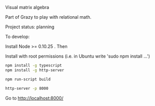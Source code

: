 

Visual matrix algebra

Part of Grazy to play with relational math. 

Project status: planning

To develop:



Install Node >= 0.10.25 . Then

Install with root permissions (i.e. in Ubuntu write 'sudo npm install ...')

```bash
npm install -g typescript
npm install -g http-server
```

```bash
npm run-script build
```


```bash
http-server -p 8000
```

Go to  <a href="http://localhost:8000/" target="_blank">http://localhost:8000/</a>

